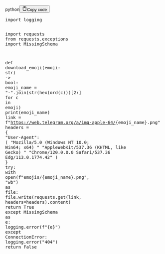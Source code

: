 <div class="code_element"><div class="lang_line"><text>python</text><button class="copy_code_button" onclick="CopyCode(this)"><svg style="width: 1.2em;height: 1.2em;" aria-hidden="true" xmlns="http://www.w3.org/2000/svg" fill="none" viewBox="0 0 24 24"><path stroke="currentColor" stroke-linecap="round" stroke-linejoin="round" stroke-width="2" d="M15 4h3a1 1 0 0 1 1 1v15a1 1 0 0 1-1 1H6a1 1 0 0 1-1-1V5a1 1 0 0 1 1-1h3m0 3h6m-5-4v4h4V3h-4Z"/></svg><text class="unselectable">Copy code</text></button></div><div class="code language-python"><div class="highlight"><pre><span></span><span class="kn">import</span> <span class="nn">logging</span>

<span class="kn">import</span> <span class="nn">requests</span>
<span class="kn">from</span> <span class="nn">requests.exceptions</span> <span class="kn">import</span> <span class="n">MissingSchema</span>


<span class="k">def</span> <span class="nf">download_emoji</span><span class="p">(</span><span class="n">emoji</span><span class="p">:</span> <span class="nb">str</span><span class="p">)</span> <span class="o">-&gt;</span> <span class="nb">bool</span><span class="p">:</span>
    <span class="n">emoji_name</span> <span class="o">=</span> <span class="s2">&quot;-&quot;</span><span class="o">.</span><span class="n">join</span><span class="p">(</span><span class="nb">str</span><span class="p">(</span><span class="nb">hex</span><span class="p">(</span><span class="nb">ord</span><span class="p">(</span><span class="n">c</span><span class="p">)))[</span><span class="mi">2</span><span class="p">:]</span> <span class="k">for</span> <span class="n">c</span> <span class="ow">in</span> <span class="n">emoji</span><span class="p">)</span>
    <span class="nb">print</span><span class="p">(</span><span class="n">emoji_name</span><span class="p">)</span>
    <span class="n">link</span> <span class="o">=</span> <span class="sa">f</span><span class="s2">&quot;https://web.telegram.org/a/img-apple-64/</span><span class="si">{</span><span class="n">emoji_name</span><span class="si">}</span><span class="s2">.png&quot;</span>
    <span class="n">headers</span> <span class="o">=</span> <span class="p">{</span>
        <span class="s2">&quot;User-Agent&quot;</span><span class="p">:</span> <span class="p">(</span>
            <span class="s2">&quot;Mozilla/5.0 (Windows NT 10.0; Win64; x64) &quot;</span>
            <span class="s2">&quot;AppleWebKit/537.36 (KHTML, like Gecko) &quot;</span>
            <span class="s2">&quot;Chrome/120.0.0.0 Safari/537.36 Edg/113.0.1774.42&quot;</span>
        <span class="p">)</span>
    <span class="p">}</span>
    <span class="k">try</span><span class="p">:</span>
        <span class="k">with</span> <span class="nb">open</span><span class="p">(</span><span class="sa">f</span><span class="s2">&quot;emojis/</span><span class="si">{</span><span class="n">emoji_name</span><span class="si">}</span><span class="s2">.png&quot;</span><span class="p">,</span> <span class="s2">&quot;wb&quot;</span><span class="p">)</span> <span class="k">as</span> <span class="n">file</span><span class="p">:</span>
            <span class="n">file</span><span class="o">.</span><span class="n">write</span><span class="p">(</span><span class="n">requests</span><span class="o">.</span><span class="n">get</span><span class="p">(</span><span class="n">link</span><span class="p">,</span> <span class="n">headers</span><span class="o">=</span><span class="n">headers</span><span class="p">)</span><span class="o">.</span><span class="n">content</span><span class="p">)</span>
        <span class="k">return</span> <span class="kc">True</span>
    <span class="k">except</span> <span class="n">MissingSchema</span> <span class="k">as</span> <span class="n">e</span><span class="p">:</span>
        <span class="n">logging</span><span class="o">.</span><span class="n">error</span><span class="p">(</span><span class="sa">f</span><span class="s2">&quot;</span><span class="si">{</span><span class="n">e</span><span class="si">}</span><span class="s2">&quot;</span><span class="p">)</span>
    <span class="k">except</span> <span class="ne">ConnectionError</span><span class="p">:</span>
        <span class="n">logging</span><span class="o">.</span><span class="n">error</span><span class="p">(</span><span class="s2">&quot;404&quot;</span><span class="p">)</span>
    <span class="k">return</span> <span class="kc">False</span>
</pre></div></div></div>
